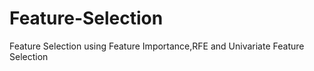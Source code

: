 # Feature-Selection
Feature Selection using Feature Importance,RFE and Univariate Feature Selection

